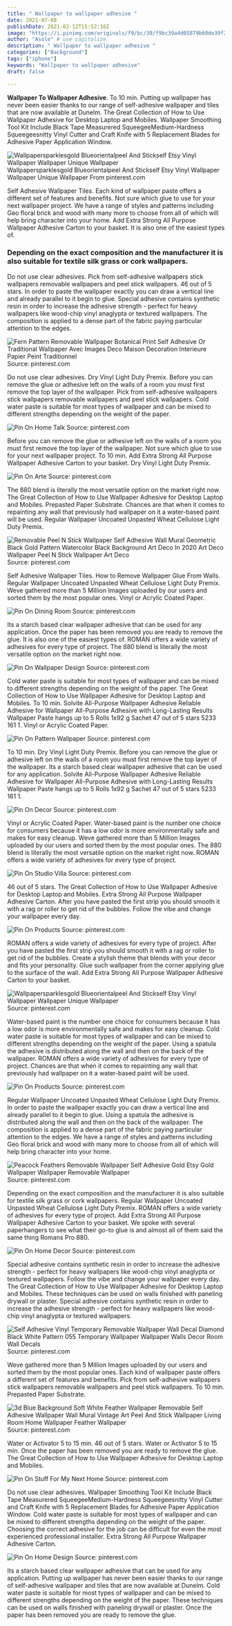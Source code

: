 ```yaml
---
title: " Wallpaper to wallpaper adhesive "
date: 2021-07-08
publishDate: 2021-02-12T15:52:16Z
image: "https://i.pinimg.com/originals/f9/bc/39/f9bc39a4d05879b60de39f2769810c96.jpg"
author: "Asole" # use capitalize
description: " Wallpaper to wallpaper adhesive "
categories: ["Background"]
tags: ["iphone"]
keywords: "Wallpaper to wallpaper adhesive"
draft: false

---
```



**Wallpaper To Wallpaper Adhesive**. To 10 min. Putting up wallpaper has never been easier thanks to our range of self-adhesive wallpaper and tiles that are now available at Dunelm. The Great Collection of How to Use Wallpaper Adhesive for Desktop Laptop and Mobiles. Wallpaper Smoothing Tool Kit Include Black Tape Measurered SqueegeeMedium-Hardness Squeegeesnitty Vinyl Cutter and Craft Knife with 5 Replacement Blades for Adhesive Paper Application Window.

![Wallpapersparklesgold Blueorientalpeel And Stickself Etsy Vinyl Wallpaper Wallpaper Unique Wallpaper](https://i.pinimg.com/originals/f3/79/d7/f379d7abfc76bb363bcae5e280f188a2.jpg "Wallpapersparklesgold Blueorientalpeel And Stickself Etsy Vinyl Wallpaper Wallpaper Unique Wallpaper")
Wallpapersparklesgold Blueorientalpeel And Stickself Etsy Vinyl Wallpaper Wallpaper Unique Wallpaper From pinterest.com


Self Adhesive Wallpaper Tiles. Each kind of wallpaper paste offers a different set of features and benefits. Not sure which glue to use for your next wallpaper project. We have a range of styles and patterns including Geo floral brick and wood with many more to choose from all of which will help bring character into your home. Add Extra Strong All Purpose Wallpaper Adhesive Carton to your basket. It is also one of the easiest types of.

### Depending on the exact composition and the manufacturer it is also suitable for textile silk grass or cork wallpapers.

Do not use clear adhesives. Pick from self-adhesive wallpapers stick wallpapers removable wallpapers and peel stick wallpapers. 46 out of 5 stars. In order to paste the wallpaper exactly you can draw a vertical line and already parallel to it begin to glue. Special adhesive contains synthetic resin in order to increase the adhesive strength - perfect for heavy wallpapers like wood-chip vinyl anaglypta or textured wallpapers. The composition is applied to a dense part of the fabric paying particular attention to the edges.


![Fern Pattern Removable Wallpaper Botanical Print Self Adhesive Or Traditional Wallpaper Avec Images Deco Maison Decoration Interieure Papier Peint Traditionnel](https://i.pinimg.com/originals/a9/12/d1/a912d138a3940e7b3739cd97850a7b78.jpg "Fern Pattern Removable Wallpaper Botanical Print Self Adhesive Or Traditional Wallpaper Avec Images Deco Maison Decoration Interieure Papier Peint Traditionnel")
Source: pinterest.com

Do not use clear adhesives. Dry Vinyl Light Duty Premix. Before you can remove the glue or adhesive left on the walls of a room you must first remove the top layer of the wallpaper. Pick from self-adhesive wallpapers stick wallpapers removable wallpapers and peel stick wallpapers. Cold water paste is suitable for most types of wallpaper and can be mixed to different strengths depending on the weight of the paper.

![Pin On Home Talk](https://i.pinimg.com/originals/11/12/22/111222523a62c3869c1fa6964a283f54.jpg "Pin On Home Talk")
Source: pinterest.com

Before you can remove the glue or adhesive left on the walls of a room you must first remove the top layer of the wallpaper. Not sure which glue to use for your next wallpaper project. To 10 min. Add Extra Strong All Purpose Wallpaper Adhesive Carton to your basket. Dry Vinyl Light Duty Premix.

![Pin On Arte](https://i.pinimg.com/736x/2d/77/69/2d7769251ee37ae003a34fa9998320ab.jpg "Pin On Arte")
Source: pinterest.com

The 880 blend is literally the most versatile option on the market right now. The Great Collection of How to Use Wallpaper Adhesive for Desktop Laptop and Mobiles. Prepasted Paper Substrate. Chances are that when it comes to repainting any wall that previously had wallpaper on it a water-based paint will be used. Regular Wallpaper Uncoated Unpasted Wheat Cellulose Light Duty Premix.

![Removable Peel N Stick Wallpaper Self Adhesive Wall Mural Geometric Black Gold Pattern Watercolor Black Background Art Deco In 2020 Art Deco Wallpaper Peel N Stick Wallpaper Art Deco](https://i.pinimg.com/originals/7f/9c/07/7f9c078a7d18bbdd4fdf5567bca8c089.jpg "Removable Peel N Stick Wallpaper Self Adhesive Wall Mural Geometric Black Gold Pattern Watercolor Black Background Art Deco In 2020 Art Deco Wallpaper Peel N Stick Wallpaper Art Deco")
Source: pinterest.com

Self Adhesive Wallpaper Tiles. How to Remove Wallpaper Glue From Walls. Regular Wallpaper Uncoated Unpasted Wheat Cellulose Light Duty Premix. Weve gathered more than 5 Million Images uploaded by our users and sorted them by the most popular ones. Vinyl or Acrylic Coated Paper.

![Pin On Dining Room](https://i.pinimg.com/originals/79/04/21/7904217e0fd02d14cef5ca6d1cf1c80c.jpg "Pin On Dining Room")
Source: pinterest.com

Its a starch based clear wallpaper adhesive that can be used for any application. Once the paper has been removed you are ready to remove the glue. It is also one of the easiest types of. ROMAN offers a wide variety of adhesives for every type of project. The 880 blend is literally the most versatile option on the market right now.

![Pin On Wallpaper Design](https://i.pinimg.com/474x/7d/1f/7d/7d1f7ddd105b07fdb20fc261aea928bd.jpg "Pin On Wallpaper Design")
Source: pinterest.com

Cold water paste is suitable for most types of wallpaper and can be mixed to different strengths depending on the weight of the paper. The Great Collection of How to Use Wallpaper Adhesive for Desktop Laptop and Mobiles. To 10 min. Solvite All-Purpose Wallpaper Adhesive Reliable Adhesive for Wallpaper All-Purpose Adhesive with Long-Lasting Results Wallpaper Paste hangs up to 5 Rolls 1x92 g Sachet 47 out of 5 stars 5233 161 1. Vinyl or Acrylic Coated Paper.

![Pin On Pattern Wallpaper](https://i.pinimg.com/originals/c3/ed/c9/c3edc9d89e47e285f354d580317ba8b1.jpg "Pin On Pattern Wallpaper")
Source: pinterest.com

To 10 min. Dry Vinyl Light Duty Premix. Before you can remove the glue or adhesive left on the walls of a room you must first remove the top layer of the wallpaper. Its a starch based clear wallpaper adhesive that can be used for any application. Solvite All-Purpose Wallpaper Adhesive Reliable Adhesive for Wallpaper All-Purpose Adhesive with Long-Lasting Results Wallpaper Paste hangs up to 5 Rolls 1x92 g Sachet 47 out of 5 stars 5233 161 1.

![Pin On Decor](https://i.pinimg.com/originals/e9/f7/a7/e9f7a708bc91adca7a8fd9285d90b960.jpg "Pin On Decor")
Source: pinterest.com

Vinyl or Acrylic Coated Paper. Water-based paint is the number one choice for consumers because it has a low odor is more environmentally safe and makes for easy cleanup. Weve gathered more than 5 Million Images uploaded by our users and sorted them by the most popular ones. The 880 blend is literally the most versatile option on the market right now. ROMAN offers a wide variety of adhesives for every type of project.

![Pin On Studio Villa](https://i.pinimg.com/originals/f8/dc/0a/f8dc0ad47c373b3fdc788c663e07fb32.png "Pin On Studio Villa")
Source: pinterest.com

46 out of 5 stars. The Great Collection of How to Use Wallpaper Adhesive for Desktop Laptop and Mobiles. Extra Strong All Purpose Wallpaper Adhesive Carton. After you have pasted the first strip you should smooth it with a rag or roller to get rid of the bubbles. Follow the vibe and change your wallpaper every day.

![Pin On Products](https://i.pinimg.com/originals/2e/85/cb/2e85cb24b41222af0e9e100f38e6644f.jpg "Pin On Products")
Source: pinterest.com

ROMAN offers a wide variety of adhesives for every type of project. After you have pasted the first strip you should smooth it with a rag or roller to get rid of the bubbles. Create a stylish theme that blends with your decor and fits your personality. Glue such wallpaper from the corner applying glue to the surface of the wall. Add Extra Strong All Purpose Wallpaper Adhesive Carton to your basket.

![Wallpapersparklesgold Blueorientalpeel And Stickself Etsy Vinyl Wallpaper Wallpaper Unique Wallpaper](https://i.pinimg.com/originals/f3/79/d7/f379d7abfc76bb363bcae5e280f188a2.jpg "Wallpapersparklesgold Blueorientalpeel And Stickself Etsy Vinyl Wallpaper Wallpaper Unique Wallpaper")
Source: pinterest.com

Water-based paint is the number one choice for consumers because it has a low odor is more environmentally safe and makes for easy cleanup. Cold water paste is suitable for most types of wallpaper and can be mixed to different strengths depending on the weight of the paper. Using a spatula the adhesive is distributed along the wall and then on the back of the wallpaper. ROMAN offers a wide variety of adhesives for every type of project. Chances are that when it comes to repainting any wall that previously had wallpaper on it a water-based paint will be used.

![Pin On Products](https://i.pinimg.com/736x/9b/25/9f/9b259f0666c534daff052f8d97167d50.jpg "Pin On Products")
Source: pinterest.com

Regular Wallpaper Uncoated Unpasted Wheat Cellulose Light Duty Premix. In order to paste the wallpaper exactly you can draw a vertical line and already parallel to it begin to glue. Using a spatula the adhesive is distributed along the wall and then on the back of the wallpaper. The composition is applied to a dense part of the fabric paying particular attention to the edges. We have a range of styles and patterns including Geo floral brick and wood with many more to choose from all of which will help bring character into your home.

![Peacock Feathers Removable Wallpaper Self Adhesive Gold Etsy Gold Wallpaper Wallpaper Removable Wallpaper](https://i.pinimg.com/736x/58/2c/47/582c479587f9cde3f75a70d01ae1bfa8.jpg "Peacock Feathers Removable Wallpaper Self Adhesive Gold Etsy Gold Wallpaper Wallpaper Removable Wallpaper")
Source: pinterest.com

Depending on the exact composition and the manufacturer it is also suitable for textile silk grass or cork wallpapers. Regular Wallpaper Uncoated Unpasted Wheat Cellulose Light Duty Premix. ROMAN offers a wide variety of adhesives for every type of project. Add Extra Strong All Purpose Wallpaper Adhesive Carton to your basket. We spoke with several paperhangers to see what their go-to glue is and almost all of them said the same thing Romans Pro 880.

![Pin On Home Decor](https://i.pinimg.com/736x/11/02/c2/1102c2babc2380aa5e8aecef488ea035.jpg "Pin On Home Decor")
Source: pinterest.com

Special adhesive contains synthetic resin in order to increase the adhesive strength - perfect for heavy wallpapers like wood-chip vinyl anaglypta or textured wallpapers. Follow the vibe and change your wallpaper every day. The Great Collection of How to Use Wallpaper Adhesive for Desktop Laptop and Mobiles. These techniques can be used on walls finished with paneling drywall or plaster. Special adhesive contains synthetic resin in order to increase the adhesive strength - perfect for heavy wallpapers like wood-chip vinyl anaglypta or textured wallpapers.

![Self Adhesive Vinyl Temporary Removable Wallpaper Wall Decal Diamond Black White Pattern 055 Temporary Wallpaper Wallpaper Walls Decor Room Wall Decals](https://i.pinimg.com/originals/66/16/38/661638c0ace354dc1dc610d0af712a38.jpg "Self Adhesive Vinyl Temporary Removable Wallpaper Wall Decal Diamond Black White Pattern 055 Temporary Wallpaper Wallpaper Walls Decor Room Wall Decals")
Source: pinterest.com

Weve gathered more than 5 Million Images uploaded by our users and sorted them by the most popular ones. Each kind of wallpaper paste offers a different set of features and benefits. Pick from self-adhesive wallpapers stick wallpapers removable wallpapers and peel stick wallpapers. To 10 min. Prepasted Paper Substrate.

![3d Blue Background Soft White Feather Wallpaper Removable Self Adhesive Wallpaper Wall Mural Vintage Art Peel And Stick Wallpaper Living Room Home Wallpaper Feather Wallpaper](https://i.pinimg.com/736x/d6/a0/0d/d6a00d2246898b373f0ccb44a09c601e.jpg "3d Blue Background Soft White Feather Wallpaper Removable Self Adhesive Wallpaper Wall Mural Vintage Art Peel And Stick Wallpaper Living Room Home Wallpaper Feather Wallpaper")
Source: pinterest.com

Water or Activator 5 to 15 min. 46 out of 5 stars. Water or Activator 5 to 15 min. Once the paper has been removed you are ready to remove the glue. The Great Collection of How to Use Wallpaper Adhesive for Desktop Laptop and Mobiles.

![Pin On Stuff For My Next Home](https://i.pinimg.com/originals/d6/42/8c/d6428ca789aa371b8c06e2e29f9529f2.jpg "Pin On Stuff For My Next Home")
Source: pinterest.com

Do not use clear adhesives. Wallpaper Smoothing Tool Kit Include Black Tape Measurered SqueegeeMedium-Hardness Squeegeesnitty Vinyl Cutter and Craft Knife with 5 Replacement Blades for Adhesive Paper Application Window. Cold water paste is suitable for most types of wallpaper and can be mixed to different strengths depending on the weight of the paper. Choosing the correct adhesive for the job can be difficult for even the most experienced professional installer. Extra Strong All Purpose Wallpaper Adhesive Carton.

![Pin On Home Design](https://i.pinimg.com/originals/f9/bc/39/f9bc39a4d05879b60de39f2769810c96.jpg "Pin On Home Design")
Source: pinterest.com

Its a starch based clear wallpaper adhesive that can be used for any application. Putting up wallpaper has never been easier thanks to our range of self-adhesive wallpaper and tiles that are now available at Dunelm. Cold water paste is suitable for most types of wallpaper and can be mixed to different strengths depending on the weight of the paper. These techniques can be used on walls finished with paneling drywall or plaster. Once the paper has been removed you are ready to remove the glue.

